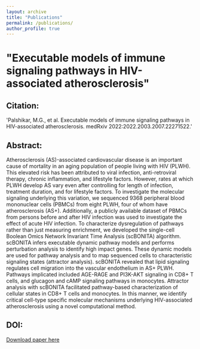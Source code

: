 ```yaml
---
layout: archive
title: "Publications"
permalink: /publications/
author_profile: true
---
```



# "Executable models of immune signaling pathways in HIV-associated atherosclerosis"

## Citation: 
'Palshikar, M.G., et al. Executable models of immune signaling pathways in HIV-associated atherosclerosis. medRxiv 2022:2022.2003.2007.22271522.'

## Abstract:
Atherosclerosis (AS)-associated cardiovascular disease is an important cause of mortality in an aging population of people living with HIV (PLWH). This elevated risk has been attributed to viral infection, anti-retroviral therapy, chronic inflammation, and lifestyle factors. However, rates at which PLWH develop AS vary even after controlling for length of infection, treatment duration, and for lifestyle factors. To investigate the molecular signaling underlying this variation, we sequenced 9368 peripheral blood mononuclear cells (PBMCs) from eight PLWH, four of whom have atherosclerosis (AS+). Additionally, a publicly available dataset of PBMCs from persons before and after HIV infection was used to investigate the effect of acute HIV infection. To characterize dysregulation of pathways rather than just measuring enrichment, we developed the single-cell Boolean Omics Network Invariant Time Analysis (scBONITA) algorithm. scBONITA infers executable dynamic pathway models and performs perturbation analysis to identify high impact genes. These dynamic models are used for pathway analysis and to map sequenced cells to characteristic signaling states (attractor analysis). scBONITA revealed that lipid signaling regulates cell migration into the vascular endothelium in AS+ PLWH. Pathways implicated included AGE-RAGE and PI3K-AKT signaling in CD8+ T cells, and glucagon and cAMP signaling pathways in monocytes. Attractor analysis with scBONITA facilitated pathway-based characterization of cellular states in CD8+ T cells and monocytes. In this manner, we identify critical cell-type specific molecular mechanisms underlying HIV-associated atherosclerosis using a novel computational method.

## DOI:
[Download paper here](https://doi.org/10.1101/2022.03.07.22271522)

